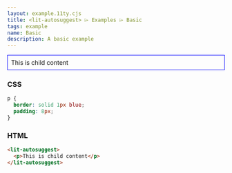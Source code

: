 ```yaml
---
layout: example.11ty.cjs
title: <lit-autosuggest> ⌲ Examples ⌲ Basic
tags: example
name: Basic
description: A basic example
---
```


<style>
  lit-autosuggest p {
    border: solid 1px blue;
    padding: 8px;
  }
</style>
<lit-autosuggest>
  <p>This is child content</p>
</lit-autosuggest>

<h3>CSS</h3>

```css
p {
  border: solid 1px blue;
  padding: 8px;
}
```

<h3>HTML</h3>

```html
<lit-autosuggest>
  <p>This is child content</p>
</lit-autosuggest>
```
